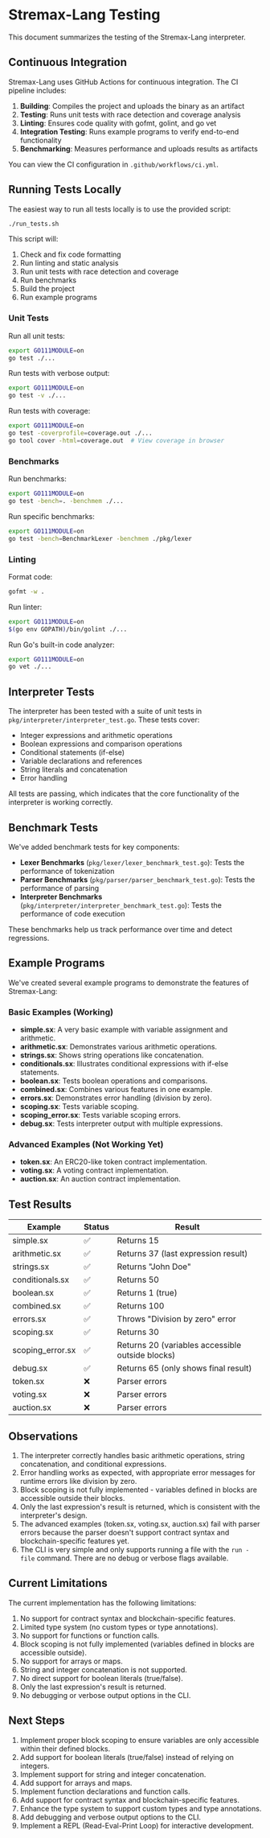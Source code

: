 # Stremax-Lang Testing

This document summarizes the testing of the Stremax-Lang interpreter.

## Continuous Integration

Stremax-Lang uses GitHub Actions for continuous integration. The CI pipeline includes:

1. **Building**: Compiles the project and uploads the binary as an artifact
2. **Testing**: Runs unit tests with race detection and coverage analysis
3. **Linting**: Ensures code quality with gofmt, golint, and go vet
4. **Integration Testing**: Runs example programs to verify end-to-end functionality
5. **Benchmarking**: Measures performance and uploads results as artifacts

You can view the CI configuration in `.github/workflows/ci.yml`.

## Running Tests Locally

The easiest way to run all tests locally is to use the provided script:

```bash
./run_tests.sh
```

This script will:
1. Check and fix code formatting
2. Run linting and static analysis
3. Run unit tests with race detection and coverage
4. Run benchmarks
5. Build the project
6. Run example programs

### Unit Tests

Run all unit tests:

```bash
export GO111MODULE=on
go test ./...
```

Run tests with verbose output:

```bash
export GO111MODULE=on
go test -v ./...
```

Run tests with coverage:

```bash
export GO111MODULE=on
go test -coverprofile=coverage.out ./...
go tool cover -html=coverage.out  # View coverage in browser
```

### Benchmarks

Run benchmarks:

```bash
export GO111MODULE=on
go test -bench=. -benchmem ./...
```

Run specific benchmarks:

```bash
export GO111MODULE=on
go test -bench=BenchmarkLexer -benchmem ./pkg/lexer
```

### Linting

Format code:

```bash
gofmt -w .
```

Run linter:

```bash
export GO111MODULE=on
$(go env GOPATH)/bin/golint ./...
```

Run Go's built-in code analyzer:

```bash
export GO111MODULE=on
go vet ./...
```

## Interpreter Tests

The interpreter has been tested with a suite of unit tests in `pkg/interpreter/interpreter_test.go`. These tests cover:

- Integer expressions and arithmetic operations
- Boolean expressions and comparison operations
- Conditional statements (if-else)
- Variable declarations and references
- String literals and concatenation
- Error handling

All tests are passing, which indicates that the core functionality of the interpreter is working correctly.

## Benchmark Tests

We've added benchmark tests for key components:

- **Lexer Benchmarks** (`pkg/lexer/lexer_benchmark_test.go`): Tests the performance of tokenization
- **Parser Benchmarks** (`pkg/parser/parser_benchmark_test.go`): Tests the performance of parsing
- **Interpreter Benchmarks** (`pkg/interpreter/interpreter_benchmark_test.go`): Tests the performance of code execution

These benchmarks help us track performance over time and detect regressions.

## Example Programs

We've created several example programs to demonstrate the features of Stremax-Lang:

### Basic Examples (Working)

- **simple.sx**: A very basic example with variable assignment and arithmetic.
- **arithmetic.sx**: Demonstrates various arithmetic operations.
- **strings.sx**: Shows string operations like concatenation.
- **conditionals.sx**: Illustrates conditional expressions with if-else statements.
- **boolean.sx**: Tests boolean operations and comparisons.
- **combined.sx**: Combines various features in one example.
- **errors.sx**: Demonstrates error handling (division by zero).
- **scoping.sx**: Tests variable scoping.
- **scoping_error.sx**: Tests variable scoping errors.
- **debug.sx**: Tests interpreter output with multiple expressions.

### Advanced Examples (Not Working Yet)

- **token.sx**: An ERC20-like token contract implementation.
- **voting.sx**: A voting contract implementation.
- **auction.sx**: An auction contract implementation.

## Test Results

| Example | Status | Result |
|---------|--------|--------|
| simple.sx | ✅ | Returns 15 |
| arithmetic.sx | ✅ | Returns 37 (last expression result) |
| strings.sx | ✅ | Returns "John Doe" |
| conditionals.sx | ✅ | Returns 50 |
| boolean.sx | ✅ | Returns 1 (true) |
| combined.sx | ✅ | Returns 100 |
| errors.sx | ✅ | Throws "Division by zero" error |
| scoping.sx | ✅ | Returns 30 |
| scoping_error.sx | ✅ | Returns 20 (variables accessible outside blocks) |
| debug.sx | ✅ | Returns 65 (only shows final result) |
| token.sx | ❌ | Parser errors |
| voting.sx | ❌ | Parser errors |
| auction.sx | ❌ | Parser errors |

## Observations

1. The interpreter correctly handles basic arithmetic operations, string concatenation, and conditional expressions.
2. Error handling works as expected, with appropriate error messages for runtime errors like division by zero.
3. Block scoping is not fully implemented - variables defined in blocks are accessible outside their blocks.
4. Only the last expression's result is returned, which is consistent with the interpreter's design.
5. The advanced examples (token.sx, voting.sx, auction.sx) fail with parser errors because the parser doesn't support contract syntax and blockchain-specific features yet.
6. The CLI is very simple and only supports running a file with the `run -file` command. There are no debug or verbose flags available.

## Current Limitations

The current implementation has the following limitations:

1. No support for contract syntax and blockchain-specific features.
2. Limited type system (no custom types or type annotations).
3. No support for functions or function calls.
4. Block scoping is not fully implemented (variables defined in blocks are accessible outside).
5. No support for arrays or maps.
6. String and integer concatenation is not supported.
7. No direct support for boolean literals (true/false).
8. Only the last expression's result is returned.
9. No debugging or verbose output options in the CLI.

## Next Steps

1. Implement proper block scoping to ensure variables are only accessible within their defined blocks.
2. Add support for boolean literals (true/false) instead of relying on integers.
3. Implement support for string and integer concatenation.
4. Add support for arrays and maps.
5. Implement function declarations and function calls.
6. Add support for contract syntax and blockchain-specific features.
7. Enhance the type system to support custom types and type annotations.
8. Add debugging and verbose output options to the CLI.
9. Implement a REPL (Read-Eval-Print Loop) for interactive development. 
